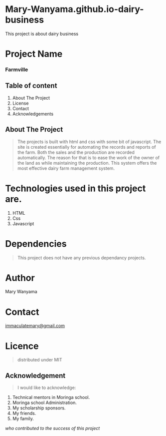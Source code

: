 # Mary-Wanyama.github.io-dairy-business
This project is about dairy business
# Project Name
### Farmville

## Table of content
 
1. About The Project 
2. License 
3. Contact 
4. Acknowledgements

## About The Project
>The projects is built with html and css with some bit of javascript. The site is created essentially for automating the
records and reports of the farm. Both the sales and the production are recorded automatically. The reason for that is to ease
the work of the owner of the land as while maintaining the production. This system offers the most effective dairy farm management system. 
# Technologies used in this project are.
 1. HTML
 2. Css
 3. Javascript
# Dependencies
>This project does not have any previous dependancy projects.
# Author
Mary Wanyama
# Contact
immaculatemary@gmail.com
# Licence
>distributed under MIT

## Acknowledgement
>I would like to acknowledge: 
1. Technical mentors in Moringa school.
2. Moringa school Administration.
3. My scholarship sponsors.
4. My friends.
5. My family. 

_who contributed to the success of this project_


